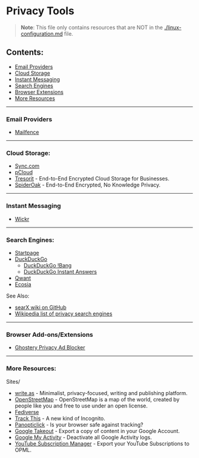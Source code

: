 # Privacy Tools

> **Note**: This file only contains resources that are NOT in the [./linux-configuration.md](./linux-configuration.md) file.

## Contents:

- [Email Providers](#email-providers)
- [Cloud Storage](#cloud-storage)
- [Instant Messaging](#instant-messaging)
- [Search Engines](#search-engines)
- [Browser Extensions](#browser-extensions)
- [More Resources](#more-resources)

---

### Email Providers

- [Mailfence](https://mailfence.com/)

---

### Cloud Storage:

- [Sync.com](https://www.sync.com/)
- [pCloud](https://www.pcloud.com/)
- [Tresorit](https://www.tresorit.com/) - End-to-End Encrypted Cloud Storage for Businesses.
- [SpiderOak](https://spideroak.com/) - End-to-End Encrypted, No Knowledge Privacy.

---

### Instant Messaging

- [Wickr](https://wickr.com/)

---

### Search Engines:

- [Startpage](https://www.startpage.com/)
- [DuckDuckGo](https://duckduckgo.com/)
  - [DuckDuckGo !Bang](https://duckduckgo.com/bang)
  - [DuckDuckGo Instant Answers](https://duck.co/ia)
- [Qwant](http://qwant.com/)
- [Ecosia](https://www.ecosia.org/)

See Also:

- [searX wiki on GitHub](https://github.com/asciimoo/searx/wiki/possible-search-engines)
- [Wikipedia list of privacy search engines](https://en.wikipedia.org/wiki/List_of_search_engines#Privacy_search_engines)

---

### Browser Add-ons/Extensions

- [Ghostery Privacy Ad Blocker](https://www.ghostery.com/)

---

### More Resources:

Sites/

- [write.as](https://write.as/) - Minimalist, privacy-focused, writing and publishing platform.
- [OpenStreetMap](https://www.openstreetmap.org) - OpenStreetMap is a map of the world, created by people like you and free to use under an open license.
- [Fediverse](https://fediverse.party/)
- [Track This](https://trackthis.link) - A new kind of Incognito.
- [Panopticlick](https://panopticlick.eff.org/) - Is your browser safe against tracking?
- [Google Takeout](https://takeout.google.com/) - Export a copy of content in your Google Account.
- [Google My Activity](https://myactivity.google.com/myactivity) - Deactivate all Google Activity logs.
- [YouTube Subscription Manager](https://www.youtube.com/subscription_manager) - Export your YouTube Subscriptions to OPML.
